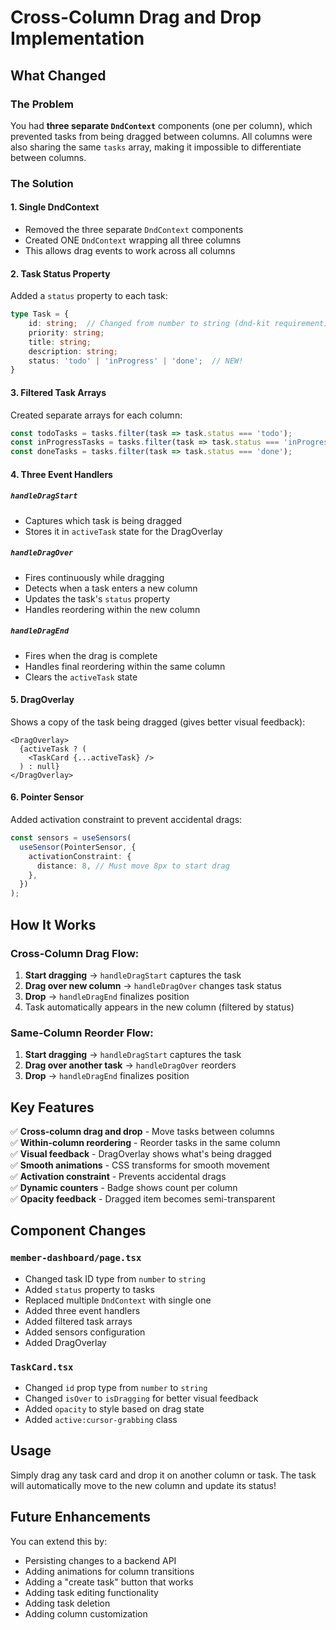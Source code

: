# Cross-Column Drag and Drop Implementation

## What Changed

### The Problem
You had **three separate `DndContext`** components (one per column), which prevented tasks from being dragged between columns. All columns were also sharing the same `tasks` array, making it impossible to differentiate between columns.

### The Solution

#### 1. **Single DndContext**
- Removed the three separate `DndContext` components
- Created ONE `DndContext` wrapping all three columns
- This allows drag events to work across all columns

#### 2. **Task Status Property**
Added a `status` property to each task:
```typescript
type Task = {
    id: string;  // Changed from number to string (dnd-kit requirement)
    priority: string;
    title: string;
    description: string;
    status: 'todo' | 'inProgress' | 'done';  // NEW!
}
```

#### 3. **Filtered Task Arrays**
Created separate arrays for each column:
```typescript
const todoTasks = tasks.filter(task => task.status === 'todo');
const inProgressTasks = tasks.filter(task => task.status === 'inProgress');
const doneTasks = tasks.filter(task => task.status === 'done');
```

#### 4. **Three Event Handlers**

##### `handleDragStart`
- Captures which task is being dragged
- Stores it in `activeTask` state for the DragOverlay

##### `handleDragOver` 
- Fires continuously while dragging
- Detects when a task enters a new column
- Updates the task's `status` property
- Handles reordering within the new column

##### `handleDragEnd`
- Fires when the drag is complete
- Handles final reordering within the same column
- Clears the `activeTask` state

#### 5. **DragOverlay**
Shows a copy of the task being dragged (gives better visual feedback):
```tsx
<DragOverlay>
  {activeTask ? (
    <TaskCard {...activeTask} />
  ) : null}
</DragOverlay>
```

#### 6. **Pointer Sensor**
Added activation constraint to prevent accidental drags:
```typescript
const sensors = useSensors(
  useSensor(PointerSensor, {
    activationConstraint: {
      distance: 8, // Must move 8px to start drag
    },
  })
);
```

## How It Works

### Cross-Column Drag Flow:
1. **Start dragging** → `handleDragStart` captures the task
2. **Drag over new column** → `handleDragOver` changes task status
3. **Drop** → `handleDragEnd` finalizes position
4. Task automatically appears in the new column (filtered by status)

### Same-Column Reorder Flow:
1. **Start dragging** → `handleDragStart` captures the task
2. **Drag over another task** → `handleDragOver` reorders
3. **Drop** → `handleDragEnd` finalizes position

## Key Features

✅ **Cross-column drag and drop** - Move tasks between columns  
✅ **Within-column reordering** - Reorder tasks in the same column  
✅ **Visual feedback** - DragOverlay shows what's being dragged  
✅ **Smooth animations** - CSS transforms for smooth movement  
✅ **Activation constraint** - Prevents accidental drags  
✅ **Dynamic counters** - Badge shows count per column  
✅ **Opacity feedback** - Dragged item becomes semi-transparent  

## Component Changes

### `member-dashboard/page.tsx`
- Changed task ID type from `number` to `string`
- Added `status` property to tasks
- Replaced multiple `DndContext` with single one
- Added three event handlers
- Added filtered task arrays
- Added sensors configuration
- Added DragOverlay

### `TaskCard.tsx`
- Changed `id` prop type from `number` to `string`
- Changed `isOver` to `isDragging` for better visual feedback
- Added `opacity` to style based on drag state
- Added `active:cursor-grabbing` class

## Usage

Simply drag any task card and drop it on another column or task. The task will automatically move to the new column and update its status!

## Future Enhancements

You can extend this by:
- Persisting changes to a backend API
- Adding animations for column transitions
- Adding a "create task" button that works
- Adding task editing functionality
- Adding task deletion
- Adding column customization
